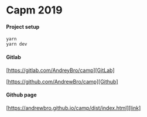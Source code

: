 # Capm 2019

#### Project setup
```
yarn
yarn dev
```

#### Gitlab
[https://gitlab.com/AndreyBro/camp][GitLab]

[GitLab]: https://gitlab.com/AndreyBro/camp

[https://github.com/AndrewBro/camp][Github]

[Github]: https://github.com/AndrewBro/camp


#### Github page
[https://andrewbro.github.io/camp/dist/index.html][link]

[link]: https://andrewbro.github.io/camp/dist/index.html
